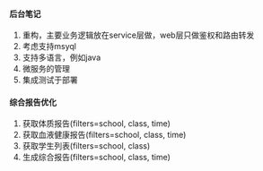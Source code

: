 #### 后台笔记

1. 重构，主要业务逻辑放在service层做，web层只做鉴权和路由转发
2. 考虑支持msyql
3. 支持多语言，例如java
4. 微服务的管理
5. 集成测试于部署





#### 综合报告优化
1. 获取体质报告(filters=school, class, time)
2. 获取血液健康报告(filters=school, class, time)
3. 获取学生列表(filters=school, class)
4. 生成综合报告(filters=school, class, time)
